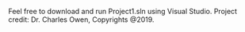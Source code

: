 Feel free to download and run Project1.sln using Visual Studio. Project credit: Dr. Charles Owen, Copyrights @2019. 
